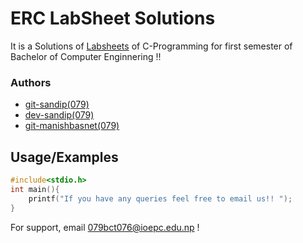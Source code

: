 # ERC LabSheet Solutions

It is a Solutions of [Labsheets](https://github.com/git-sandip/LabSheet-Solutions/blob/master/Cprogramming.pdf) of C-Programming for first semester of Bachelor of Computer Enginnering !!

### Authors

- [git-sandip(079)](https://www.github.com/git-sandip)
- [dev-sandip(079)](https://www.github.com/dev-sandip)
- [git-manishbasnet(079)](https://www.github.com/git-manishbasnet)

## Usage/Examples

```c
#include<stdio.h>
int main(){
    printf("If you have any queries feel free to email us!! ");
}
```

For support, email 079bct076@ioepc.edu.np !
